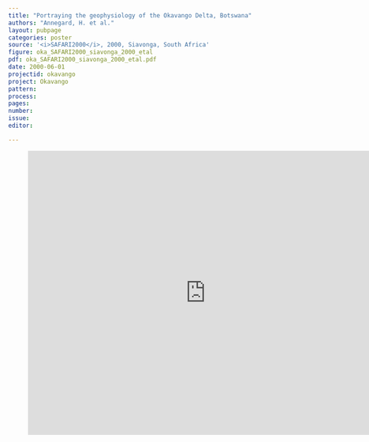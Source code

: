 ```yaml
---
title: "Portraying the geophysiology of the Okavango Delta, Botswana"
authors: "Annegard, H. et al."
layout: pubpage
categories: poster
source: '<i>SAFARI2000</i>, 2000, Siavonga, South Africa'
figure: oka_SAFARI2000_siavonga_2000_etal
pdf: oka_SAFARI2000_siavonga_2000_etal.pdf
date: 2000-06-01
projectid: okavango
project: Okavango
pattern:
process:
pages:
number:
issue:
editor:

---
```

<figure>
<iframe src="http://docs.google.com/gview?url={{ site.commonurl }}/pdf/{{ page.pdf }}&embedded=true"
style="width:720px; height:576px;" frameborder="0"></iframe>
</figure>
